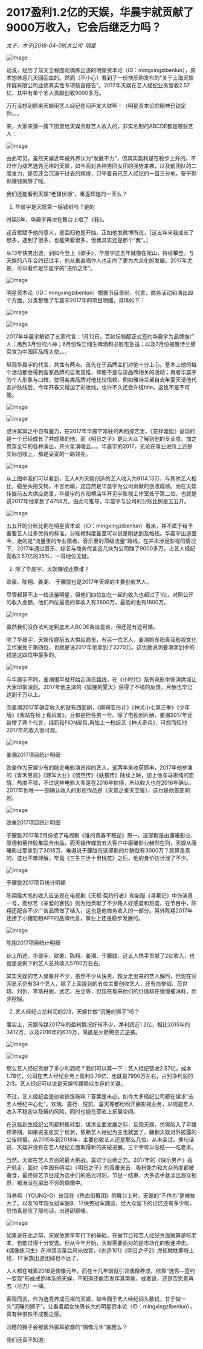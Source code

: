 # 2017盈利1.2亿的天娱，华晨宇就贡献了9000万收入，它会后继乏力吗？

*太子、木子|2018-04-08|大公司 
                                                明星*

![Image](http://p1.pstatp.com/large/pgc-image/1523235374911745ea6ccab)

话说，经历了前天全程围观偶练出道的明星资本论（ID：mingxingzibenlun），原本想休息几天回回血的。然而（不小心）看到了一份快乐购发布的“关于上海天娱传媒有限公司业绩真实性专项核查报告”。2017年天娱在艺人经纪业务营收2.57亿，其中有单个艺人贡献创收9000多万。

万万没想到原来天娱用艺人经纪在闷声发大财啊！（明星资本论的眼神已锁定你。。。

来，大家来猜一猜下图里给天娱贡献艺人收入的，非实名制的ABCDE都是哪些艺人：

![Image](http://p3.pstatp.com/large/pgc-image/15232352509869f85df4a43)

由此可见，虽然天娱近年被外界认为“发展不力”，但其实盈利是在稳步上升的。不过作为综艺选秀元祖的天娱，如今面对各种男团女团的强势来袭，以及前团队的二度发力，是否还会沉溺于过去的辉煌，只守着自己艺人经纪的一亩三分地，安于默默赚钱就够了呢。

我们还能看到天娱“老骥伏枥”，重返辉煌的一天么？

1. 华晨宇是天娱第一摇钱树吗？是的

时隔5年，华晨宇再次在舞台上唱了《我》。

这首歌赋予他的意义，是回归也是开始。正如他发微博所说，［这五年来我成长了很多，遇到了很多，也能笑看很多，但我其实还是那个“我”。］

从13年快男出道，到如今登上《歌手》，华晨宇这五年就像在爬山，持续攀登。与天娱的八年合约已过半，他从垂直唱作人也走向了更为大众化的发展。2017年尤甚，可以看作是华晨宇的“进阶之年”。

![Image](http://p1.pstatp.com/large/pgc-image/152323525103982aec39b32)

明星资本论（ID：mingxingzibenlun）根据节目录制、代言、商务活动和演出四个方面，分类整理了华晨宇2017年的项目明细，具体如下：

![Image](http://p3.pstatp.com/large/pgc-image/1523235250903a159bdef07)

![Image](http://p9.pstatp.com/large/pgc-image/1523235250957dbf0ce1525)

2017年华晨宇解锁了五家代言：1月12日，百龄坛特醇正式签约华晨宇为品牌推广人；再到3月份的六神；6月份珠江纯生啤酒和必胜宅急送；以及7月份被雅诗兰黛官宣为中国区品牌大使。。。

纵观华晨宇的代言，共性有两点。首先在于品牌主们对他十分上心。基本上他的每个活动都会得到各家品牌的自发宣推，即便不是与该品牌相关的活动；再者华晨宇的个人形象与口碑，使得各类品牌对他比较信赖，例如雅诗兰黛自去年夏天请他代言护肤线后，今年开春又增加了彩妆线，也许不久还会升级title，这也不是不可能。

![Image](http://p1.pstatp.com/large/pgc-image/152323525092334c6682730)

![Image](http://p3.pstatp.com/large/pgc-image/1523235251111232306530d)

或许冥冥之中自有魔力，在2017年华晨宇常驻的两档综艺里，《花样姐姐》呈现的是一个已经成长了并成熟的他，而《明日之子》更让大众了解到他的专业度。加之贯穿全年的各种演出，开火星演唱会。。。华晨宇的2017，无论在事业进阶上还是实际创收上，都是妥妥的一路领先。

![Image](http://p9.pstatp.com/large/pgc-image/1523235251276c5e3b50442)

从上图中我们可以看到，艺人A为天娱创造的艺人收入为9114.13万，与其他艺人相比，稳坐头把交椅。不言而喻，这自然是华晨宇为公司贡献的创收成绩。而在天娱传媒前五大供应商里，华晨宇的东阳横店华开见宇影视工作室处于第二位，也就是说2017年他拿到了4758万。由此可推导，华晨宇与公司的分账比例是五五开。

![Image](http://p3.pstatp.com/large/pgc-image/1523235251251b77e1fd2c6)

五五开的分账比例在明星资本论（ID：mingxingzibenlun）看来，并不属于给予重要艺人过多优待的标准，分账倾斜度甚至可以说是刚达到及格线。华晨宇出道至今，走的是“流量里的专业歌者，音乐里的顶级流量”路线，在并未涉足影视的情况下，2017年通过音乐、综艺与商务代言这几块为公司赚了9000多万，占艺人经纪营收2.57亿的35%，一哥地位无疑。

2. 除了华晨宇，天娱赚钱还靠谁？

欧豪、陈翔、姜潮、 于朦胧也是2017年天娱的主要创收艺人。

尽管都算不上一线流量明星，但他们四位加在一起的收入也超过了1亿，对照公开的收入金额，他们四位最高的年收入有3800万，最低的也有1800万。

![Image](http://p3.pstatp.com/large/pgc-image/15232352513332dbe294620)

虽然我们没办法判定到底艺人BCDE各自是谁，但还是有迹可循。

除了华晨宇，天娱传媒前五大供应商里，有另一位艺人，姜潮的东阳真我影视文化工作室处于第四位，也就是说2017年他拿到了2270万。这也就说明姜潮拿到手的钱是这四位中最多的。

![Image](http://p9.pstatp.com/large/pgc-image/1523235251425d519292e55)

与华晨宇不同，姜潮很早就开始走演员路线，在《小时代》系列电影中饰演席城让大家印象深刻。2017年他主演的《狐狸的夏天》获得了不错的反馈，片酬也早已达到千万以上。

而姜潮2017年确定收入的就有四部剧，《麻辣变形计》《神犬小七第三季》《少年盾》《我站在桥上看风景》，且都是担任男一号。除了电视剧片酬，姜潮2017年还新增了两个代言，绿箭和FION皮具,再加上一档综艺《神犬奇兵》，可想而知他2017年的收入很可观。

![Image](http://p3.pstatp.com/large/pgc-image/1523235251375989f421cbb)

姜潮2017项目统计明细

欧豪作为天娱少有的能走电影演员挂的艺人，这两年来收获颇丰，2017年他参演的《青禾男高》《建军大业》《悟空传》《妖猫传》陆续上映，加上他与马思纯的恋情，热度不错，不过这些电影大多是在2016年拍摄，所以收入也在2016年确认，2017年他唯一一部确认收入的影视作品是《天意之秦天宝鉴》，这也是他首部网剧。

![Image](http://p9.pstatp.com/large/pgc-image/15232352514771620614f54)

欧豪2017项目统计明细

于朦胧2017年2月份接了电视剧《谁的青春不叛逆》男一，这部剧是由康曦影业、厚德和慕控股集联合出品，而天娱传媒前五大客户中康曦影业赫然在列，天娱从康曦影业那拿到了3018万，难道说于朦胧在这部剧的片酬就有3000万？就算是真的，这也不难理解，毕竟《三生三世十里桃花》之后，他的身价估计涨了不少。

![Image](http://p1.pstatp.com/large/pgc-image/1523235251646444c0019e7)

于朦胧2017项目统计明细

陈翔最大笔的收入应该是在电视剧《天枢·契约行者》和新版《寻秦记》中饰演男一号，而综艺《亲爱的客栈》则为他贡献了不少路人好感度和热度，在节目中，陈翔还配合不少广告品牌做了植入，这也是他商务收入的一部分。另外陈翔2017年还接了小猪短租APP的品牌代言，事业上还是稳步发展的。

![Image](http://p3.pstatp.com/large/pgc-image/1523235251721de9efcd752)

陈翔2017项目统计明细

综上所述，华晨宇、欧豪、陈翔、姜潮、于朦胧，这五人携手贡献了2亿收入，也就是说剩下的艺人总共收入5700万左右。

其实天娱的艺人储备并不少，虽然不少从快男、超女走出来的艺人解约，但现在官网显示仍有34个艺人，除了上面提到的五位主要创收艺人，还有白举纲、范世琦、刘忻、李斯丹妮、武艺、左立等，但现在看来他们的价值却在慢慢被消耗，而非挖掘。

2. 艺人经纪占总利润的2/3，天娱甘做“沉睡的狮子”吗？

事实上，天娱传媒2017年的盈利情况好转不少，净利润近1.2亿，相比2015年的3412万，以及2016年的630万，简直是火箭腾空式逆袭。

![Image](http://p3.pstatp.com/large/pgc-image/1523235251797023c39fd74)

![Image](http://p9.pstatp.com/large/pgc-image/152323525174283081edc58)

那么艺人经纪贡献了多少利润呢？我们可以算一下：艺人经纪营收2.57亿，成本1.78亿，公司在艺人经纪业务上盈利0.79亿，也就是7900万左右，占到净利润的2/3。艺人经纪可以说是天娱传媒赖以生存的关键。

不过，艺人经纪会是创收铁饭碗嘛？答案是未必。如今大多经纪公司都在谋求“去艺人经纪中心化”，欢瑞、嘉行、悦凯、喜天等都纷纷开展影视业务，以规避艺人收入不稳定以及解约风险，同时也能在营收上拓展空间。

在这些新生经纪公司都积极转型，谋求全面发展之际，反观天娱，仿佛陷入了平缓停滞期。如果说主张安于现状，依赖艺人经纪为主也就罢了，翻翻天娱对外披露的公告财报，从2015年到2018年，主要创收艺人还是那么几位，从未变过。换句话说，天娱并没有在艺人经纪方面取得新的突破进展，三个字可以总结——吃老本。

当然，天娱在艺人方面的最大挑战，莫过于后继乏力。2017年的《快乐男声》高开低走，面对《中国有嘻哈》《明日之子》的双重夹击，吸粉能力和大众热度都被蚕食，最终综艺节目成为选手们的高光时刻，节目一结束，大多选手就淡出观众视野，被淹没在层出不穷的偶像中。

当养鸡（YOUNG-G）出现在《热血街舞团》的舞台上时，天娱的“不作为”更被放大了。以及16年超女冠军圈9、17快男冠军魏巡，给大众留下的记忆还有多少呢，恐怕真是应了那句话，出道即巅峰。

![Image](http://p9.pstatp.com/large/pgc-image/15232352518993c500b7ea7)

如果说在此之前，天娱依靠早年打下的基础，在做节目和艺人经纪方面就算是吃老本，也能过得十分安逸。但从今年开始，天娱需要面对的是市场化的极速冲击。《偶像练习生》在冲顶流量后风光收官，《创造101》《明日之子2》虎视眈眈即将上线，TF家族出道团综也不远了。

人人都在喊着2018是偶像元年，而在十几年前就引领偶像养成，依靠“选秀—签约—变现”形成成熟体系的天娱，不知道还能否发挥其势能，或者说，还是否愿意再去（尽力）一搏。

客观而言，作为选秀养成元祖的天娱，如今囿于艺人经纪闷头数钱，甘于做一头“沉睡的狮子”。让看着超女快男长大的明星资本论（ID：mingxingzibenlun），真有种恨铁不成钢之感。

沉睡的狮子会被窗外震耳欲聋的“偶像元年”震醒么？

我们还真不知道。


